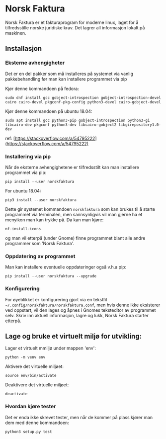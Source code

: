 # Norsk Faktura

Norsk Faktura er et fakturaprogram for moderne linux, laget for å tilfredsstille norske juridiske krav. Det lagrer all informasjon lokalt på maskinen.

## Installasjon
### Eksterne avhengigheter

Det er en del pakker som må installeres på systemet via vanlig pakkebehandling før man kan installere programmet via pip

Kjør denne kommandoen på fedora:

    sudo dnf install gcc gobject-introspection gobject-introspection-devel cairo cairo-devel pkgconf-pkg-config python3-devel cairo-gobject-devel

Kjør denne kommandoen på ubuntu 18.04:

    sudo apt install gcc python3-pip gobject-introspection python3-gi libcairo-dev pkgconf python3-dev libcairo-gobject2 libgirepository1.0-dev

ref: [https://stackoverflow.com/a/54795222](https://stackoverflow.com/a/54795222)

### Installering via pip
Når de eksterne avhengighetene er tilfredsstilt kan man installere programmet via pip:

    pip install --user norskfaktura

For ubuntu 18.04:

    pip3 install --user norskfaktura

Dette gir systemet kommandoen `norskfaktura` som kan brukes til å starte programmet via terminalen, men sannsynligvis vil man gjerne ha et menyikon man kan trykke på. Da kan man kjøre:

    nf-install-icons

og man vil etterpå (under Gnome) finne programmet blant alle andre programmer som 'Norsk Faktura'.

### Oppdatering av programmet
Man kan installere eventuelle oppdateringer også v.h.a pip:

    pip install --user norskfaktura --upgrade


### Konfigurering
For øyeblikket er konfigurering gjort via en tekstfil `~/.config/norskfaktura/norskfaktura.conf`, men hvis denne ikke eksisterer ved oppstart, vil den lages og åpnes i Gnomes teksteditor av programmet selv. Skriv inn aktuell informasjon, lagre og lukk, Norsk Faktura starter etterpå.



## Lage og bruke et virtuelt miljø for utvikling:
Lager et virtuelt mmiljø under mappen 'env':

    python -m venv env

Aktivere det virtuelle miljøet:

    source env/bin/activate

Deaktivere det virtuelle miljøet:

    deactivate


### Hvordan kjøre tester

Det er enda ikke skrevet tester, men når de kommer på plass kjører man dem med denne kommandoen:

    python3 setup.py test
